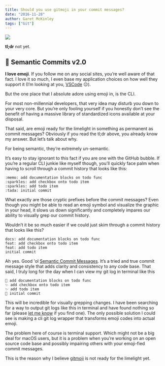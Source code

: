 ```yaml
---
title: Should you use gitmoji in your commit messages?
date: "2016-11-28"
author: Garet McKinley
tags: ["Git"]
---
```


[![](//imgur.com/XiLqt5F.png)](https://gitmoji.carloscuesta.me/)

**tl;dr** not yet.

## 📝 Semantic Commits v2.0

**I love emoji**. If you follow me on any social sites, you’re well aware of that fact. I love it so much, I even base my application choices on how well they support it (I’m looking at you, [VSCode](https://github.com/Microsoft/vscode/issues?utf8=%E2%9C%93&q=is%3Aissue%20is%3Aopen%20emoji) 😑).

But the one place that I absolute adore using emoji in, is the CLI.

For most non-millennial developers, that very idea may disturb you down to your very core. But you’re only fooling yourself if you honestly don’t see the benefit of having a massive library of standardized icons available at your disposal.

That said, are emoji ready for the limelight in something as permanent as commit messages? Obviously if you read the tl;dr above, you already know my answer. But let’s talk about why.

For being semantic, they’re extremely un-semantic.

It’s easy to stay ignorant to this fact if you are one with the GitHub bubble. If you’re a regular CLI junkie like myself though, you’ll quickly face palm when having to scroll through a commit history that looks like this:

```
:memo: add documentation blocks on todo func
:sparkles: add checkbox onto todo item
:sparkles: add todo item
:tada: initial commit
```

What exactly are those cryptic prefixes before the commit messages? Even though you might be able to read an emoji symbol and visualize the graphic in your head, it slows us down significantly and completely impares our ability to visually grep our commit history.

Wouldn’t it be so much easier if we could just skim through a commit history that looks like this?

```
docs: add documentation blocks on todo func
feat: add checkbox onto todo item
feat: add todo item
initial commit
```

Ah yes. Good 'ol [Semantic Commit Messages](https://seesparkbox.com/foundry/semantic_commit_messages). It’s a tried and true commit message style that adds clarity and consistency to any code base. That said, I truly long for the day when I can view my git log in terminal like this

```
📝 add documentation blocks on todo func
✨ add checkbox onto todo item
✨ add todo item
🎉 initial commit
```

This will be incredible for visually grepping changes. I have been searching for a way to output git logs like this in terminal and have found nothing so far (please [let me know](https://twitter.com/garetmckinley) if you find one). The only possible solution I could see is making a cli git log wrapper that transforms emoji codes into actual emoji.

The problem here of course is terminal support. Which might not be a big deal for macOS users, but it is a problem when you’re working on an open source code base and possibly impairing others with your emoji-fied commit messages.

This is the reason why I believe [gitmoji](https://gitmoji.carloscuesta.me/) is not ready for the limelight yet.
